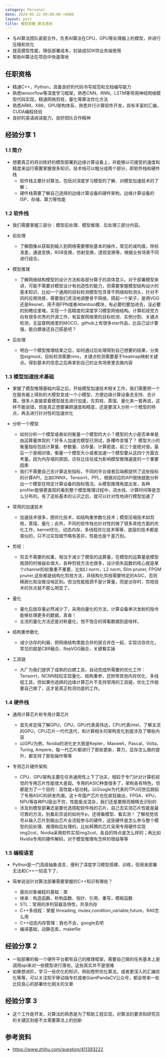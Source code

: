 ```yaml
---
category: Personal
date: 2024-05-22 09:00:00 +0800
layout: post
title: 模型部署_算法落地
---
```


+ 与AI算法团队紧密合作，负责AI算法在CPU，GPU等处理器上的模型，并进行压缩和优化
+ 提高模型性能，降低部署成本，封装成SDK供业务端使用
+ 帮助AI算法在项目中快速落地

## 任职资格

+ 精通C++，Python，具备良好的代码书写规范和文档编写能力
+ 熟悉tensorflow等深度学习框架，熟悉CNN，RNN，LSTM等常用神经网络模型代码实现，精通网络剪枝，量化等算法优化方法
+ 熟悉ARM，X86，GPU架构体系，熟悉并行计算软件开发，具有丰富的汇编，CUDA编程经验
+ 良好的英语阅读能力，良好团队合作精神

## 经验分享 1

### 1.1 简介

+ 想要真正的将训练好的模型部署到边缘计算设备上，并能够以可接受的速度和精度来运行需要掌握很多知识。技术栈可以粗分成两个部分，即软件栈和硬件栈
  + 软件栈主要针对算法，包括对深度学习模型的了解、对模型加速技术的了解；
  + 硬件栈需要了解自己选择的边缘计算设备的硬件架构，边缘计算设备的ISP、存储、算力等性能

### 1.2 软件栈

+ 我们需要掌握三部分：模型前处理、模型推理、后处理三部分内容。

+ 前处理
  + 了解图像从获取到输入到网络需要哪些基本的操作，常见的减均值，除标准差，通道变换，RGB变换，仿射变换，透视变换等，根据业务场景不同进行组合。

+ 模型推理
  + 了解网络结构模型的设计方法和各部分算子的具体意义。对于部署模型来讲，可能不需要对模型设计有创造性的能力，但需要掌握模型结构设计的基本知识，比如一个通用的目标检测模型包含骨干网络和检测头，针对不同的应用场景，需要我们灵活地调整骨干网络，搭起一个架子，是用VGG还是Resnet，用不用FPN或者Attention模块，有必要的要加进去，没必要的别瞎往里堆。实现一个高精度的深度学习模型网络结构。计算机视觉方向有很多优秀的开源工作，有监督网络里的目标检测、实例分割、关键点检测，无监督网络里的MOCO，github上有很多star作品，比自己设计要强，能白嫖谁还自己搭是吧？

+ 后处理
  + 明白一个模型推理结束之后，如何通过后处理得到自己想要的结果，分类加sigmoid，目标检测需要nms，关键点检测需要基于heatmap映射关键点。得到基本的信息之后再拿到自己的业务场景里去做内容

### 1.3 模型加速技术基础

+ 掌握了模型推理基础内容之后，开始模型加速技术相关工作，我们需要把一个在服务器上得到的大模型变成一个小模型，方便边缘计算设备去支持、去计算。很多人直接拿着模型就去进行加速，先剪枝、蒸馏、量化来一套再说，这样不能说错，但是真正想要兼顾速度和精度，还是要深入分析一个模型的特点，再去进行针对性的加速优化

+ 分析一个模型
  + 如何分析一个模型或者如何衡量一个模型的大小？模型的大小是否单单是由运算量体现的？好多人加速完模型已测试，卧槽咋变慢了？
模型大小的衡量指标包括计算量、参数量、访存量、计算密度，前三个是绝对值，最后一个是相对值，衡量一个模型大小或者加速一个模型要从这四个方面去考量。因为内存墙的原因，访存比往往成为影响模型推理速度的一个重要因素
  + 我们不需要自己去计算这些指标，不同的平台或者后端都提供了这些指标的计算API，比如ONNX，Tensorrt，PPL，根据对应的API很快就能分析出一个模型在特定计算设备的指标情况。从模型推理角度出发，各种profiler能够更直观的看到整个模型推理过程中，流水线、计算时间等是怎么分布的。有了这些基本的认识之后，就可以针对性地进行模型加速了

+ 常用的加速技术
  + 加速技术很多，图优化技术，如结构重参数化技术；模型压缩技术如剪枝，蒸馏、量化；此外，不同的软件栈也针对性的做了很多其他方面的优化工作，kernel优化、动态内存，多线程优化技术等等，底层的技术都是类似的，只不过实现细节略有差异，性能也是千差万别。

+ 剪枝：
  + 剪去不需要的权重，相当于减少了模型的运算量，在模型的运算量是模型瓶颈的时候益处很大，各种剪枝方法也很多，设计损失函数的核心就是某个channel的权重重不重要，比如LI norm，L2 norm, Slim pruner, FPGM pruner,这些都是结构化剪枝方法，非结构化剪枝需要特定的ASIC，否则稀疏化和没做没啥区别。但当性能瓶颈不是计算量，而是访存时，剪枝技术的优点就不那么明显了。

+ 量化
  + 量化后放存量必然减少了，采用向量化的方法，计算设备单次发射的指令能够处理更多的数据，真香！
  + 主流的量化方法还是对称量化，饱不饱合的得看数据到底啥样。

+ 结构重参数化
  + 减少访存的利器，把网络结构里能合并的层合并在一起，实现访存优化，常见的就是CBR融合，RepVGG融合，关键看实操

+ 工具链
  + 大厂为我们提供了成熟的白嫖工具，自动完成所需要的优化工作：Tensorrt，NCNN轻松实现量化、结构重参，还附带其他内存优化、多线程工具，但如果你选择的边缘计算芯片不支持常用的工具链，优化工作就要自己做了，这才是真正检测功底的工作。

### 1.4 硬件栈

+ 通用计算芯片和专用计算芯片
  + 首先肯定得了解GPU，CPU，GPU代表英伟达，CPU代表intel，了解主流的GPU，CPU芯片一代代迭代，和计算相关的架构变化到底涉及了哪些内容
  + 以GPU为例，Nvidia的进化史大致是Kepler，Maxwell，Pascal，Volta，Turing, Ampere，每一代芯片都进行了那些更新，算力，显存怎么做的提升，都支持了那些操作等等

+ 专用芯片硬件架构
  + CPU、GPU架构主要在任务通用性上下了功夫，相较于专门针对计算机视觉的专用芯片性能很大差距。专用的ASIC种类很多了，架构各有特色，但都是为了一个目的：高性能+低功耗。以Google为代表的TPU问世后掀起了专用ASIC的研发热潮，这十年国产芯片也在疯狂输出，FPGA、KPU，NPU等各种PU层出不穷，性能鱼龙混杂，我们还是要擦亮眼睛去识别的
  + 涉及到模型部署还是要优选搭配软件栈的芯片，自己去实测芯片性能是最可靠的方法，别看彩页说的如何牛p，还得看模型、看实测！
了解视觉信号从输入芯片到输出芯片全流程参与的硬件，这些硬件是怎么参与整个模型的前处理、推理和后处理的，比如昇腾的芯片采用专用硬件实现img2col，Nvidia采用软件实现img2col，各自的特点是怎么样的；再比如Nvidia专用的硬件解码，对于模型推理有怎样的增益等等

### 1.5 编程语言

+ Python是一门高级抽象语言，便利了深度学习模型搭建、训练，但用来部署无法和C++一较高下了，

+ 简单说说针对算法部署需要掌握的C++知识有哪些？
  + 面向对象编程的基础：类
  + 继承：构造函数、析构函数、指针、引用、重写，模板函数
  + STL：常用的序列容器及特性，共享内存
  + C++多线程：掌握 threading, mutex,condition_variable,future，RAII怎么用
  + C++动态内存管理：我也不会，google去吧
  + 编译基础，动静态库，makefile

## 经验分享 2 

+ 一般部署的每一个硬件平台都有自己的推理框架，需要自己做的任务基本上是调用api来对一些模型进行落地，这些其实并不是很难
+ 如果想进阶，学习一些优化的知识，例如卷积优化算法，或者更深入的汇编优化等等，可以关注知乎移动端专栏或者GiantPandaCV公众号，都会带来一些比较良心的部署优化相关的文章

## 经验分享 3

+ 这个工作是开发，对算法的熟悉是为了帮助工程实现，对算法的要求和研究员的关键区别是不太需要算法上的创新

## 参考资料

+ https://www.zhihu.com/question/411393222